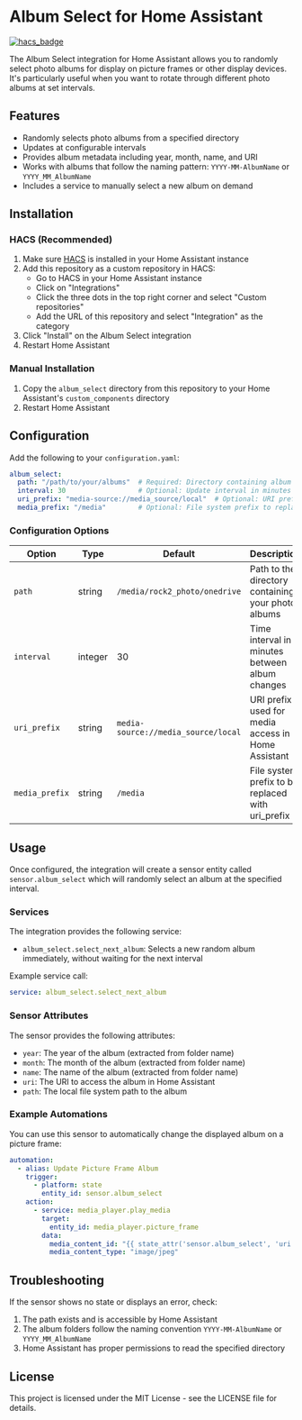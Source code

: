 # Album Select for Home Assistant

[![hacs_badge](https://img.shields.io/badge/HACS-Custom-orange.svg)](https://github.com/custom-components/hacs)

The Album Select integration for Home Assistant allows you to randomly select photo albums for display on picture frames or other display devices. It's particularly useful when you want to rotate through different photo albums at set intervals.

## Features

- Randomly selects photo albums from a specified directory
- Updates at configurable intervals
- Provides album metadata including year, month, name, and URI
- Works with albums that follow the naming pattern: `YYYY-MM-AlbumName` or `YYYY_MM_AlbumName`
- Includes a service to manually select a new album on demand

## Installation

### HACS (Recommended)

1. Make sure [HACS](https://hacs.xyz/) is installed in your Home Assistant instance
2. Add this repository as a custom repository in HACS:
   - Go to HACS in your Home Assistant instance
   - Click on "Integrations"
   - Click the three dots in the top right corner and select "Custom repositories"
   - Add the URL of this repository and select "Integration" as the category
3. Click "Install" on the Album Select integration
4. Restart Home Assistant

### Manual Installation

1. Copy the `album_select` directory from this repository to your Home Assistant's `custom_components` directory
2. Restart Home Assistant

## Configuration

Add the following to your `configuration.yaml`:

```yaml
album_select:
  path: "/path/to/your/albums"  # Required: Directory containing album folders
  interval: 30                  # Optional: Update interval in minutes (default: 30)
  uri_prefix: "media-source://media_source/local"  # Optional: URI prefix for media access
  media_prefix: "/media"        # Optional: File system prefix to replace with uri_prefix
```

### Configuration Options

| Option | Type | Default | Description |
|--------|------|---------|-------------|
| `path` | string | `/media/rock2_photo/onedrive` | Path to the directory containing your photo albums |
| `interval` | integer | 30 | Time interval in minutes between album changes |
| `uri_prefix` | string | `media-source://media_source/local` | URI prefix used for media access in Home Assistant |
| `media_prefix` | string | `/media` | File system prefix to be replaced with uri_prefix |

## Usage

Once configured, the integration will create a sensor entity called `sensor.album_select` which will randomly select an album at the specified interval.

### Services

The integration provides the following service:

- `album_select.select_next_album`: Selects a new random album immediately, without waiting for the next interval

Example service call:
```yaml
service: album_select.select_next_album
```

### Sensor Attributes

The sensor provides the following attributes:

- `year`: The year of the album (extracted from folder name)
- `month`: The month of the album (extracted from folder name)
- `name`: The name of the album (extracted from folder name)
- `uri`: The URI to access the album in Home Assistant
- `path`: The local file system path to the album

### Example Automations

You can use this sensor to automatically change the displayed album on a picture frame:

```yaml
automation:
  - alias: Update Picture Frame Album
    trigger:
      - platform: state
        entity_id: sensor.album_select
    action:
      - service: media_player.play_media
        target:
          entity_id: media_player.picture_frame
        data:
          media_content_id: "{{ state_attr('sensor.album_select', 'uri') }}"
          media_content_type: "image/jpeg"
```

## Troubleshooting

If the sensor shows no state or displays an error, check:
1. The path exists and is accessible by Home Assistant
2. The album folders follow the naming convention `YYYY-MM-AlbumName` or `YYYY_MM_AlbumName`
3. Home Assistant has proper permissions to read the specified directory

## License

This project is licensed under the MIT License - see the LICENSE file for details.